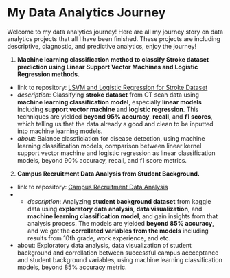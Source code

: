 # My Data Analytics Journey

Welcome to my data analytics journey!
Here are all my journey story on data analytics projects that all I have been finished. These projects are including descriptive, diagnostic, and predictive analytics, enjoy the journey!

1. **Machine learning classification method to classify Stroke dataset prediction using Linear Support Vector Machines and Logistic Regression methods.**
- link to repository: [LSVM and Logistic Regression for Stroke Dataset](https://github.com/alvansaid/lsvm-logreg-stroke)
- *description*: Classifying **stroke dataset** from CT scan data using **machine learning classification model**, especially **linear models** including **support vector machine** and **logistic regression**. This techniques are yielded **beyond 95% accuracy**, **recall**, and **f1 scores**, which telling us that the data already a good and clean to be inputted into machine learning models.
- *about*: Balance classficiation for disease detection, using machine learning classification models, comparison between linear kernel support vector machine and logistic regression as linear classification models, beyond 90% accuracy, recall, and f1 score metrics.

2. **Campus Recruitment Data Analysis from Student Background.**

- link to repository: [Campus Recruitment Data Analysis](https://github.com/alvansaid/data_mining_eda_campus_recruitment_kaggle)
- - *description*: Analyzing **student background dataset** from kaggle data using **exploratory data analysis**, **data visualization**, and **machine learning classification model**, and gain insights from that analysis process. The models are yielded **beyond 85% accuracy**, and we got the **correllated variables from the models** including results from 10th grade, work experience, and etc.
- about: Exploratory data analysis, data visualization of student background and correllation between successful campus accceptance and student background variables, using machine learning classification models, beyond 85% accuracy metric.
